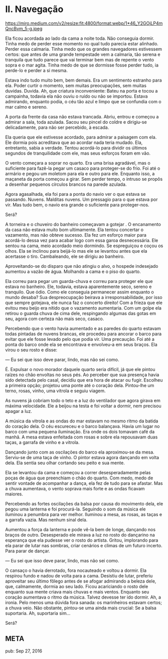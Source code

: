 # II. Navegação

https://miro.medium.com/v2/resize:fit:4800/format:webp/1*46_Y2GOjLP4mQncBvm_5-g.jpeg


Ela ficou acordada ao lado da cama a noite toda. Não conseguia dormir. Tinha medo de perder esse momento no qual tudo parecia estar alinhado. Perder essa calmaria. Tinha medo que os grandes navegadores estivessem certos: que antes de uma grande tempestade vem a calmaria, tão serena e tranquila que tudo parece que vai terminar bem mas de repente o vento sopra e o mar agita. Tinha medo de que se dormisse fosse perder tudo, ia perde-lo e perder a si mesma.

Estava indo tudo muito bem, bem demais. Era um sentimento estranho para ela. Poder curtir o momento, sem muitas preocupações, sem muitas duvidas. Duvida. Ah, que criatura inconveniente: Bateu na porta e tocou a campainha, todavia ela não ouviu o ruído ou não se importou. Estava admirando, enquanto podia, o céu tão azul e limpo que se confundia com o mar calmo e sereno.

A porta da frente da casa não estava trancada. Abriu, entrou e começou a admirar a sala, toda azulada. Sacou seu pincel do coldre e dirigiu-se delicadamente, para não ser percebido, à escada.

Ela queria que ele estivesse acordado, para admirar a paisagem com ela. Ele dormia pois acreditava que ao acordar nada teria mudado. Ela, entretanto, sabia a verdade. Tentou acordá-lo para dividir os últimos segundos de tranquilidade com ele, mas seus esforços foram em vão.

O vento começara a soprar no quarto. Era uma brisa agradável, mas o suficiente para fazê-la pegar um casaco para proteger-se do frio. Foi até o armário e pegou um moletom para ela e outro para ele. Enquanto isso, a maçaneta da porta começou a girar. Sem perder tempo, o intruso se propôs a desenhar pequenos círculos brancos na parede azulada.

Agora agasalhada, ela foi para a ponta do navio ver o que estava se passando. Nuvens. Malditas nuvens. Um pressagio para o que estava por vir. Mas tudo bem, o navio era grande o suficiente para proteger-nos.

Será?

A torneira e o chuveiro do banheiro começavam a gotejar . O encanamento da casa não estava muito bom ultimamente. Ela tentou concertar o vazamento, mas não obteve sucesso. Ela fez um esforço maior para acordá-lo dessa vez para acabar logo com essa garoa desnecessária. Ele sentou na cama, meio acordado meio dormindo. Se espreguiçou e coçou os olhos. Ela se inclinou para beijá-lo mas ele se levantou antes que ela acertasse o tiro. Cambaleando, ele se dirigiu ao banheiro.

Aproveitando-se do disparo que não atingiu o alvo, o hospede indesejado aumentou a vazão de água. Molhando a cama e o piso do quarto.

Ela correu para pegar um guarda-chuva e correu para proteger ele que estava no banheiro. Ele, todavia, estava aparentemente seco, sereno e tranquilo. Que ódio. Como ele conseguia permanecer assim enquanto o mundo desaba? Sua despreocupação beirava a irresponsabilidade, por isso que sempre gotejava, ele nunca faz o concerto direito! Com a frieza que ele evitou meu beijo era nítido que o vazamento aumentaria. Com um golpe ela retirou o guarda chuva de cima dele, respingando algumas das gotas em seu, agora com certeza não mais seco, casaco.

Percebendo que o vento havia aumentado e as paredes do quarto estavam todas pintadas de nuvens brancas, ele procedeu para ancorar o barco para evitar que ele fosse levado pelo que podia vir. Uma precaução. Foi até a ponta do barco onde ela se encontrava e envolveu-a em seus braços. Ela virou o seu rosto e disse:

— Eu sei que isso deve parar, lindo, mas não sei como.

É. Expulsar o novo morador daquele quarto seria difícil, já que ele pintou raízes no chão envoltas no seus pés. Ao perceber que sua presença havia sido detectada pelo casal, decidiu que era hora de atacar ou fugir. Escolheu a primeira opção; projetou uma ponte até o coração dela. Pintou-lhe um terno, rosas, vinho, uma vitrola e seguiu viagem.

As nuvens já cobriam todo o teto e a luz do ventilador que agora girava em máxima velocidade. Ele a beijou na testa e foi voltar a dormir, nem precisou apagar a luz.

A música da vitrola e as ondas do mar estavam no mesmo ritmo da batida do coração dela. O céu escureceu e o barco balançava. Havia um lugar no barco com uma pequena iluminação. Era onde os dois tomavam café da manhã. A mesa estava enfeitada com rosas e sobre ela repousavam duas taças, a garrafa de vinho e a vitrola.

Dançando junto com as oscilações do barco ela aproximou-se da mesa. Serviu-se de uma taça de vinho. O pintor estava agora dançando em volta dela. Ela sentia seu olhar cortando seu peito e sua mente.

Ela se levantou da cama e começou a correr desesperadamente pelas poças de água que preenchiam o chão do quarto. Com medo, medo de sentir vontade de acompanhar a dança, ela fez de tudo para se afastar. Mas a chuva aumentava, o vento soprava mais forte e as ondas ficavam maiores.

Percebendo as fortes oscilações da balsa por causa do movimento dela, ele pegou uma lanterna e foi procurá-la. Seguindo o som da música ele iluminou a penumbra para ver melhor. Iluminou a mesa, as rosas, as taças e a garrafa vazia. Mas nenhum sinal dela.

Aumentou a força da lanterna e pode vê-la bem de longe, dançando nos braços de outro. Desesperado ele mirava a luz no rosto do dançarino na esperança que ela pudesse ver o rosto do artista. Gritou, implorando para ela parar de lutar nas sombras, criar cenários e climas de um futuro incerto. Para parar de dançar.

— Eu sei que isso deve parar, lindo, mas não sei como.

O cansaço o havia derrotado, fora nocauteado e voltou a dormir. Ela respirou fundo e nadou de volta para a cama. Desistiu de lutar, preferiu aproveitar seu último fôlego antes de se afogar admirando a beleza dele, que, calmamente, dormia ao seu lado. Ficou acariciando o rosto dele enquanto sua mente criava mais chuvas e mais ventos. Enquanto seu coração aumentava o ritmo da música. Talvez devesse ter ido dormir. Ah, a ironia. Pelo menos uma dúvida fora sanada: os marinheiros estavam certos; a chuva veio. Não obstante, pintou-se uma ainda mais crucial: Se a balsa suportaria. Ah, suportaria sim…

Será?




## META

pub: Sep 27, 2016
